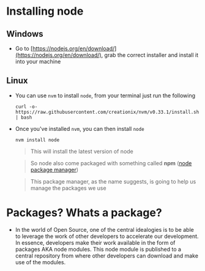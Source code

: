 # Installing node

## Windows
* Go to [https://nodejs.org/en/download/](https://nodejs.org/en/download/), grab the correct installer and install it into your machine


## Linux
* You can use `nvm` to install `node`, from your terminal just run the following

    ```
    curl -o- https://raw.githubusercontent.com/creationix/nvm/v0.33.1/install.sh | bash
    ```

* Once you've installed `nvm`, you can then install `node`

    ```
    nvm install node
    ```

    > This will install the latest version of node

    > So node also come packaged with something called **npm** ([node package manager](https://www.npmjs.com/))

    > This package manager, as the name suggests, is going to help us manage the packages we use


# Packages? Whats a package?
* In the world of Open Source, one of the central idealogies is to be able to leverage the work of other developers to accelerate our development. In essence, developers make their work available in the form of packages AKA node modules. This node module is published to a central repository from where other developers can download and make use of the modules.
